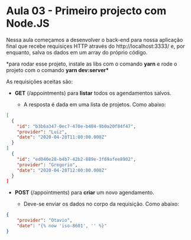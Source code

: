 # Aula 03 - Primeiro projecto com Node.JS

Nessa aula começamos a desenvolver o back-end para nossa aplicação final que recebe requisiçes HTTP através do http://localhost:3333/ e, por enquanto, salva os dados em um array do próprio código.

\*para rodar esse projeto, instale as libs com o comando **yarn** e rode o projeto com o comando **yarn dev:server\***

As requisições aceitas são:

- **GET** (/appointments) para **listar** todos os agendamentos salvos.

  - A resposta é dada em uma lista de projetos. Como abaixo:

```JSON
[
  {
    "id": "b3b6a347-0ec7-470e-b484-9b0a20f84f47",
    "provider": "Luiz",
    "date": "2020-04-28T11:00:00.000Z"
  }
]
  {
    "id": "ed040e28-b4b7-42b2-889e-3f69afee8902",
    "provider": "Gregorio",
    "date": "2020-04-28T12:00:00.000Z"
  }
]
```

- **POST** (/appointments) para **criar** um novo agendamento.

  - Deve-se enviar os dados no corpo da requisição. Como abaixo:

```JSON
{
	"provider": "Otavio",
	"date": "{% now 'iso-8601', '' %}"
}
```
